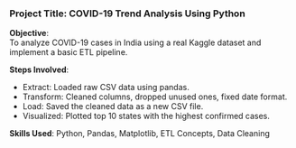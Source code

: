 ### Project Title: COVID-19 Trend Analysis Using Python

**Objective**:  
To analyze COVID-19 cases in India using a real Kaggle dataset and implement a basic ETL pipeline.

**Steps Involved**:
- Extract: Loaded raw CSV data using pandas.
- Transform: Cleaned columns, dropped unused ones, fixed date format.
- Load: Saved the cleaned data as a new CSV file.
- Visualized: Plotted top 10 states with the highest confirmed cases.

**Skills Used**: Python, Pandas, Matplotlib, ETL Concepts, Data Cleaning
